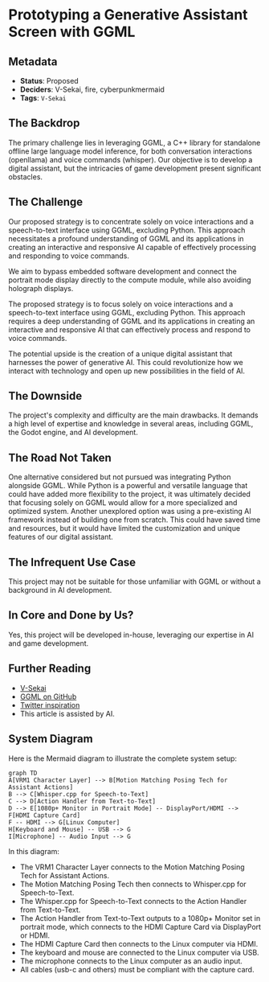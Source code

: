 # Prototyping a Generative Assistant Screen with GGML

## Metadata

- **Status**: Proposed
- **Deciders**: V-Sekai, fire, cyberpunkmermaid
- **Tags**: `V-Sekai`

## The Backdrop

The primary challenge lies in leveraging GGML, a C++ library for standalone offline large language model inference, for both conversation interactions (openllama) and voice commands (whisper). Our objective is to develop a digital assistant, but the intricacies of game development present significant obstacles.

## The Challenge

Our proposed strategy is to concentrate solely on voice interactions and a speech-to-text interface using GGML, excluding Python. This approach necessitates a profound understanding of GGML and its applications in creating an interactive and responsive AI capable of effectively processing and responding to voice commands.

We aim to bypass embedded software development and connect the portrait mode display directly to the compute module, while also avoiding holograph displays.

The proposed strategy is to focus solely on voice interactions and a speech-to-text interface using GGML, excluding Python. This approach requires a deep understanding of GGML and its applications in creating an interactive and responsive AI that can effectively process and respond to voice commands.

The potential upside is the creation of a unique digital assistant that harnesses the power of generative AI. This could revolutionize how we interact with technology and open up new possibilities in the field of AI.

## The Downside

The project's complexity and difficulty are the main drawbacks. It demands a high level of expertise and knowledge in several areas, including GGML, the Godot engine, and AI development.

## The Road Not Taken

One alternative considered but not pursued was integrating Python alongside GGML. While Python is a powerful and versatile language that could have added more flexibility to the project, it was ultimately decided that focusing solely on GGML would allow for a more specialized and optimized system. Another unexplored option was using a pre-existing AI framework instead of building one from scratch. This could have saved time and resources, but it would have limited the customization and unique features of our digital assistant.

## The Infrequent Use Case

This project may not be suitable for those unfamiliar with GGML or without a background in AI development.

## In Core and Done by Us?

Yes, this project will be developed in-house, leveraging our expertise in AI and game development.

## Further Reading

- [V-Sekai](https://v-sekai.org/)
- [GGML on GitHub](https://github.com/ggerganov/ggml)
- [Twitter inspiration](https://twitter.com/jav6868/status/1698260873352212662?s=20)
- This article is assisted by AI.

## System Diagram

Here is the Mermaid diagram to illustrate the complete system setup:

```mermaid
graph TD
A[VRM1 Character Layer] --> B[Motion Matching Posing Tech for Assistant Actions]
B --> C[Whisper.cpp for Speech-to-Text]
C --> D[Action Handler from Text-to-Text]
D --> E[1080p+ Monitor in Portrait Mode] -- DisplayPort/HDMI --> F[HDMI Capture Card]
F -- HDMI --> G[Linux Computer]
H[Keyboard and Mouse] -- USB --> G
I[Microphone] -- Audio Input --> G
```

In this diagram:

- The VRM1 Character Layer connects to the Motion Matching Posing Tech for Assistant Actions.
- The Motion Matching Posing Tech then connects to Whisper.cpp for Speech-to-Text.
- The Whisper.cpp for Speech-to-Text connects to the Action Handler from Text-to-Text.
- The Action Handler from Text-to-Text outputs to a 1080p+ Monitor set in portrait mode, which connects to the HDMI Capture Card via DisplayPort or HDMI.
- The HDMI Capture Card then connects to the Linux computer via HDMI.
- The keyboard and mouse are connected to the Linux computer via USB.
- The microphone connects to the Linux computer as an audio input.
- All cables (usb-c and others) must be compliant with the capture card.